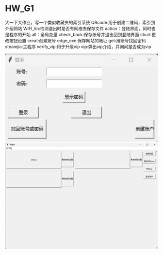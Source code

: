 # HW_G1
大一下大作业，写一个类似收藏夹的索引系统
QRcode:用于创建二维码，索引到介绍网站
WIFI_lin:检测退出时是否有网络去保存文件
action：登陆界面，同时也是程序的开始
all：全局变量
check_back:保存账号并退出回到登陆界面
churl:更改按钮设置
creat:创建账号
edge_exe:保存网站的地址
get:用账号找回密码
steamjia:主程序
verify_vip:用于升级vip
vip:弹出vip介绍，并询问是否成为vip

![image](https://github.com/zhMai888/HW_G1/blob/master/photo/d687a6686837dedc6b5bb6e113fbfb8.png)
![image](https://github.com/zhMai888/HW_G1/blob/master/photo/b77d15be1d6eb3a28b235a59430e0b2.png)
